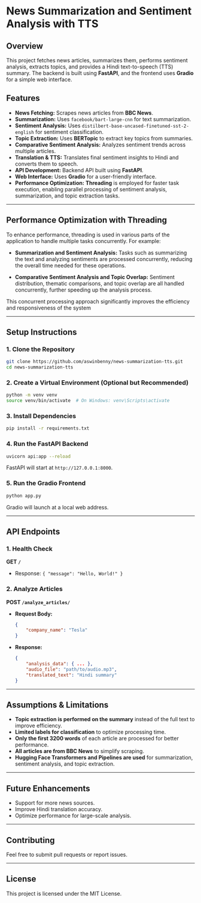 # News Summarization and Sentiment Analysis with TTS

## Overview
This project fetches news articles, summarizes them, performs sentiment analysis, extracts topics, and provides a Hindi text-to-speech (TTS) summary. The backend is built using **FastAPI**, and the frontend uses **Gradio** for a simple web interface.

## Features
- **News Fetching:** Scrapes news articles from **BBC News**.
- **Summarization:** Uses `facebook/bart-large-cnn` for text summarization.
- **Sentiment Analysis:** Uses `distilbert-base-uncased-finetuned-sst-2-english` for sentiment classification.
- **Topic Extraction:** Uses **BERTopic** to extract key topics from summaries.
- **Comparative Sentiment Analysis:** Analyzes sentiment trends across multiple articles.
- **Translation & TTS:** Translates final sentiment insights to Hindi and converts them to speech.
- **API Development:** Backend API built using **FastAPI**.
- **Web Interface:** Uses **Gradio** for a user-friendly interface.
- **Performance Optimization:** **Threading** is employed for faster task execution, enabling parallel processing of sentiment analysis, summarization, and topic extraction tasks.

---

## Performance Optimization with Threading

To enhance performance, threading is used in various parts of the application to handle multiple tasks concurrently. For example:

- **Summarization and Sentiment Analysis:** Tasks such as summarizing the text and analyzing sentiments are processed concurrently, reducing the overall time needed for these operations.
  
- **Comparative Sentiment Analysis and Topic Overlap:** Sentiment distribution, thematic comparisons, and topic overlap are all handled concurrently, further speeding up the analysis process.

This concurrent processing approach significantly improves the efficiency and responsiveness of the system

---

## Setup Instructions

### 1. Clone the Repository
```bash
git clone https://github.com/aswinbenny/news-summarization-tts.git
cd news-summarization-tts
```

### 2. Create a Virtual Environment (Optional but Recommended)
```bash
python -m venv venv
source venv/bin/activate  # On Windows: venv\Scripts\activate
```

### 3. Install Dependencies
```bash
pip install -r requirements.txt
```

### 4. Run the FastAPI Backend
```bash
uvicorn api:app --reload
```
FastAPI will start at `http://127.0.0.1:8000`.

### 5. Run the Gradio Frontend
```bash
python app.py
```
Gradio will launch at a local web address.

---

## API Endpoints

### 1. Health Check
**GET `/`**
- Response: `{ "message": "Hello, World!" }`

### 2. Analyze Articles
**POST `/analyze_articles/`**
- **Request Body:**
  ```json
  {
      "company_name": "Tesla"
  }
  ```
- **Response:**
  ```json
  {
      "analysis_data": { ... },
      "audio_file": "path/to/audio.mp3",
      "translated_text": "Hindi summary"
  }
  ```

---

## Assumptions & Limitations
- **Topic extraction is performed on the summary** instead of the full text to improve efficiency.
- **Limited labels for classification** to optimize processing time.
- **Only the first 3200 words** of each article are processed for better performance.
- **All articles are from BBC News** to simplify scraping.
- **Hugging Face Transformers and Pipelines are used** for summarization, sentiment analysis, and topic extraction.

---

## Future Enhancements
- Support for more news sources.
- Improve Hindi translation accuracy.
- Optimize performance for large-scale analysis.

---

## Contributing
Feel free to submit pull requests or report issues.

---

## License
This project is licensed under the MIT License.

